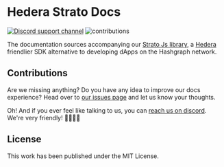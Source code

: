 # Hedera Strato Docs

[![Discord support channel](https://img.shields.io/discord/949250301792239686?style=flat-square)](https://discord.com/invite/4mYCre869F)
![contributions](https://img.shields.io/badge/PRs-welcome-brightgreen.svg?style=flat-square)

The documentation sources accompanying our [Strato Js library](https://github.com/buidler-labs/hedera-strato-js), a [Hedera](https://hedera.com/) friendlier SDK alternative to developing dApps on the Hashgraph network.

## Contributions

Are we missing anything? Do you have any idea to improve our docs experience? Head over to [our issues page](https://github.com/buidler-labs/hedera-strato-docs/issues) and let us know your thoughts.

Oh! And if you ever feel like talking to us, you can [reach us on discord](https://discord.gg/4mYCre869F). We're very friendly! 👨‍👩‍👧‍👦

## License

This work has been published under the MIT License.
